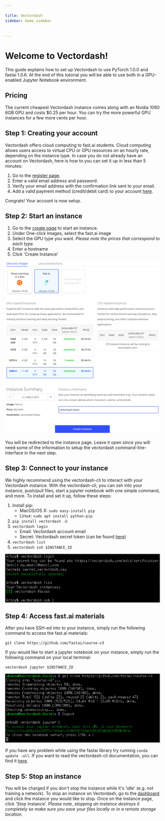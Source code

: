 ```yaml
---

title: Vectordash
sidebar: home_sidebar


---
```


# Welcome to Vectordash!
This guide explains how to set up Vectordash to use PyTorch 1.0.0 and fastai 1.0.6. At the end of this
tutorial you will be able to use both in a GPU-enabled Jupyter Notebook environment.

## Pricing
The current cheapest Vectordash instance comes along with an Nvidia 1060 6GB GPU and costs $0.25 per
hour. You can try the more powerful GPU instances for
a few more cents per hour.

## Step 1: Creating your account
Vectordash offers cloud computing to fast.ai students. Cloud computing allows users access to virtual CPU or GPU resources on an hourly rate, depending on
the instance type. In case you do not already have an account on Vectordash, here is how to you can set
it up in less than 5 minutes:

1. Go to the [register page](http://vectordash.com/register).
2. Enter a valid email address and password.
3. Verify your email address with the confirmation link sent to your email.
4. Add a valid payment method (credit/debit card) to your account [here](http://vectordash.com/edit/payments).

Congrats! Your account is now setup.

## Step 2: Start an instance
1. Go to the [create page](http://vectordash.com/create) to start an instance.
2. Under One-click Images, select the fast.ai image
3. Select the GPU type you want. *Please note the prices that correspond to each type.*
4. Enter a hostname
5. Click 'Create Instance'

![create_page](images/vectordash_tutorial/create_page.png)

You will be redirected to the instance page. Leave it open since you will need some of the
information to setup the vectordash command-line-interface in the next step.

## Step 3: Connect to your instance
We highly recommend using the vectordash-cli to interact with your Vectordash instance. With the
vectordash-cli, you can ssh into your instance, push/pull files, start a jupyter notebook with
one simple command, and more. To install and set it up, follow these steps:
1. Install pip:
    * MacOS/OS X: `sudo easy-install pip`
    * Linux: `sudo apt install python-pip`
2. `pip install vectordash -U`
3. `vectordash login`
    * Email: Vectordash account email
    * Secret: Vectordash secret token (can be found [here](http://vectordash.com/edit/verification))
4. `vectordash list`
5. `vectordash ssh $INSTANCE_ID`

![vectordash_cli](images/vectordash_tutorial/vectordash_cli.png)

## Step 4: Access fast.ai materials
After you have SSH-ed into to your instance, simply run the following command to access the
fast.ai materials:

`git clone https://github.com/fastai/course-v3`

If you would like to start a jupyter notebook on your instance, simply run the following command
on your local terminal:

`vectordash jupyter $INSTANCE_ID`

![jupyter](images/vectordash_tutorial/jupyter.png)

If you have any problem while using the fastai library try running `conda update -all`. If you want
to read the vectordash-cli documentation, you can find it [here](http://vectordash.com/docs/cli).

## Step 5: Stop an instance
You will be charged if you don't stop the instance while it's 'idle' (e.g. not training a network).
To stop an instance on Vectordash, go to the [dashboard](http://vectordash.com/dashboard) and click the
instance you would like to stop. Once on the instance page, click 'Stop Instance'. *Please note, stopping
an instance destroys it completely so make sure you save your files locally or in a remote storage location.*
